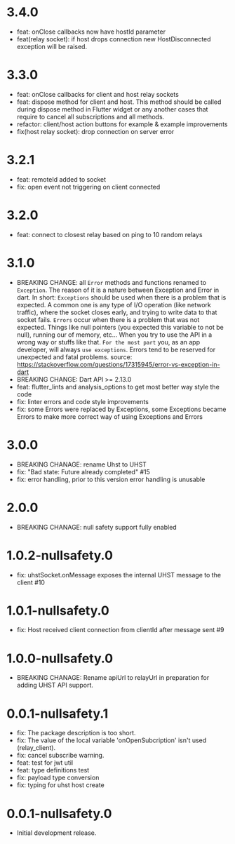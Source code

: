 # 3.4.0

- feat: onClose callbacks now have hostId parameter
- feat(relay socket): if host drops connection new HostDisconnected exception will be raised.

# 3.3.0

- feat: onClose callbacks for client and host relay sockets
- feat: dispose method for client and host.
  This method should be called during dispose method in Flutter widget or any another cases that require to cancel all subscriptions and all methods.
- refactor: client/host action buttons for example & example improvements
- fix(host relay socket): drop connection on server error

# 3.2.1

- feat: remoteId added to socket
- fix: open event not triggering on client connected

# 3.2.0

- feat: connect to closest relay based on ping to 10 random relays

# 3.1.0

- BREAKING CHANGE: all `Error` methods and functions renamed to `Exception`.
  The reason of it is a nature between Exception and Error in dart.
  In short:
  `Exceptions` should be used when there is a problem that is expected.
  A common one is any type of I/O operation (like network traffic), where the socket closes early, and trying to write data to that socket fails.
  `Errors` occur when there is a problem that was not expected. Things like null pointers (you expected this variable to not be null), running our of memory, etc... When you try to use the API in a wrong way or stuffs like that.
  `For the most part` you, as an app developer, will always `use exceptions`.
  Errors tend to be reserved for unexpected and fatal problems.
  source:
  https://stackoverflow.com/questions/17315945/error-vs-exception-in-dart
- BREAKING CHANGE: Dart API >= 2.13.0
- feat: flutter_lints and analysis_options to get most better way style the code
- fix: linter errors and code style improvements
- fix: some Errors were replaced by Exceptions, some Exceptions became Errors to make more correct way of using Exceptions and Errors

# 3.0.0

- BREAKING CHANAGE: rename Uhst to UHST
- fix: "Bad state: Future already completed" #15
- fix: error handling, prior to this version error handling is unusable

# 2.0.0

- BREAKING CHANAGE: null safety support fully enabled

# 1.0.2-nullsafety.0

- fix: uhstSocket.onMessage exposes the internal UHST message to the client #10

# 1.0.1-nullsafety.0

- fix: Host received client connection from clientId after message sent #9

# 1.0.0-nullsafety.0

- BREAKING CHANAGE: Rename apiUrl to relayUrl in preparation for adding UHST API support.

# 0.0.1-nullsafety.1

- fix: The package description is too short.
- fix: The value of the local variable 'onOpenSubcription' isn't used (relay_client).
- fix: cancel subscribe warning.
- feat: test for jwt util
- feat: type definitions test
- fix: payload type conversion
- fix: typing for uhst host create

# 0.0.1-nullsafety.0

- Initial development release.
